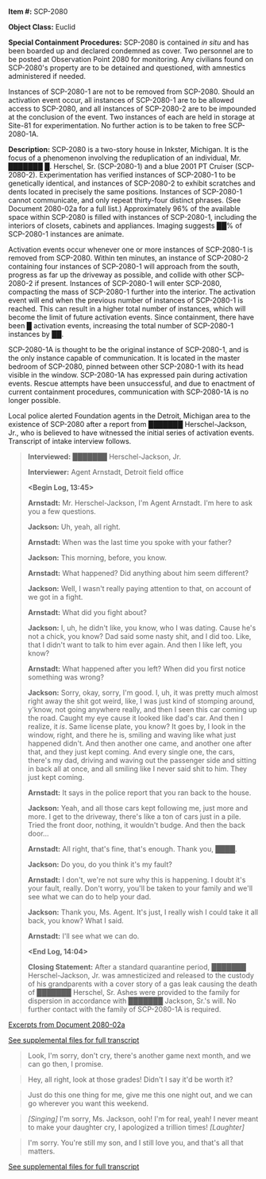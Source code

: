 **Item #:** SCP-2080

**Object Class:** Euclid

**Special Containment Procedures:** SCP-2080 is contained _in situ_ and has been boarded up and declared condemned as cover. Two personnel are to be posted at Observation Point 2080 for monitoring. Any civilians found on SCP-2080's property are to be detained and questioned, with amnestics administered if needed.

Instances of SCP-2080-1 are not to be removed from SCP-2080. Should an activation event occur, all instances of SCP-2080-1 are to be allowed access to SCP-2080, and all instances of SCP-2080-2 are to be impounded at the conclusion of the event. Two instances of each are held in storage at Site-81 for experimentation. No further action is to be taken to free SCP-2080-1A.

**Description:** SCP-2080 is a two-story house in Inkster, Michigan. It is the focus of a phenomenon involving the reduplication of an individual, Mr. ███████ █. Herschel, Sr. (SCP-2080-1) and a blue 2001 PT Cruiser (SCP-2080-2). Experimentation has verified instances of SCP-2080-1 to be genetically identical, and instances of SCP-2080-2 to exhibit scratches and dents located in precisely the same positions. Instances of SCP-2080-1 cannot communicate, and only repeat thirty-four distinct phrases. (See Document 2080-02a for a full list.) Approximately 96% of the available space within SCP-2080 is filled with instances of SCP-2080-1, including the interiors of closets, cabinets and appliances. Imaging suggests ██% of SCP-2080-1 instances are animate.

Activation events occur whenever one or more instances of SCP-2080-1 is removed from SCP-2080. Within ten minutes, an instance of SCP-2080-2 containing four instances of SCP-2080-1 will approach from the south, progress as far up the driveway as possible, and collide with other SCP-2080-2 if present. Instances of SCP-2080-1 will enter SCP-2080, compacting the mass of SCP-2080-1 further into the interior. The activation event will end when the previous number of instances of SCP-2080-1 is reached. This can result in a higher total number of instances, which will become the limit of future activation events. Since containment, there have been █ activation events, increasing the total number of SCP-2080-1 instances by ██.

SCP-2080-1A is thought to be the original instance of SCP-2080-1, and is the only instance capable of communication. It is located in the master bedroom of SCP-2080, pinned between other SCP-2080-1 with its head visible in the window. SCP-2080-1A has expressed pain during activation events. Rescue attempts have been unsuccessful, and due to enactment of current containment procedures, communication with SCP-2080-1A is no longer possible.

Local police alerted Foundation agents in the Detroit, Michigan area to the existence of SCP-2080 after a report from ███████ Herschel-Jackson, Jr., who is believed to have witnessed the initial series of activation events. Transcript of intake interview follows.

> **Interviewed:** ███████ Herschel-Jackson, Jr.
> 
> **Interviewer:** Agent Arnstadt, Detroit field office
> 
> **<Begin Log, 13:45>**
> 
> **Arnstadt:** Mr. Herschel-Jackson, I'm Agent Arnstadt. I'm here to ask you a few questions.
> 
> **Jackson:** Uh, yeah, all right.
> 
> **Arnstadt:** When was the last time you spoke with your father?
> 
> **Jackson:** This morning, before, you know.
> 
> **Arnstadt:** What happened? Did anything about him seem different?
> 
> **Jackson:** Well, I wasn't really paying attention to that, on account of we got in a fight.
> 
> **Arnstadt:** What did you fight about?
> 
> **Jackson:** I, uh, he didn't like, you know, who I was dating. Cause he's not a chick, you know? Dad said some nasty shit, and I did too. Like, that I didn't want to talk to him ever again. And then I like left, you know?
> 
> **Arnstadt:** What happened after you left? When did you first notice something was wrong?
> 
> **Jackson:** Sorry, okay, sorry, I'm good. I, uh, it was pretty much almost right away the shit got weird, like, I was just kind of stomping around, y'know, not going anywhere really, and then I seen this car coming up the road. Caught my eye cause it looked like dad's car. And then I realize, it _is_. Same license plate, you know? It goes by, I look in the window, right, and there he is, smiling and waving like what just happened didn't. And then another one came, and another one after that, and they just kept coming. And every single one, the cars, there's my dad, driving and waving out the passenger side and sitting in back all at once, and all smiling like I never said shit to him. They just kept coming.
> 
> **Arnstadt:** It says in the police report that you ran back to the house.
> 
> **Jackson:** Yeah, and all those cars kept following me, just more and more. I get to the driveway, there's like a ton of cars just in a pile. Tried the front door, nothing, it wouldn't budge. And then the back door…
> 
> **Arnstadt:** All right, that's fine, that's enough. Thank you, ████.
> 
> **Jackson:** Do you, do you think it's my fault?
> 
> **Arnstadt:** I don't, we're not sure why this is happening. I doubt it's your fault, really. Don't worry, you'll be taken to your family and we'll see what we can do to help your dad.
> 
> **Jackson:** Thank you, Ms. Agent. It's just, I really wish I could take it all back, you know? What I said.
> 
> **Arnstadt:** I'll see what we can do.
> 
> **<End Log, 14:04>**
> 
> **Closing Statement:** After a standard quarantine period, ███████ Herschel-Jackson, Jr. was amnesticized and released to the custody of his grandparents with a cover story of a gas leak causing the death of ███████ Herschel, Sr. Ashes were provided to the family for dispersion in accordance with ███████ Jackson, Sr.'s will. No further contact with the family of SCP-2080-1A is required.

[Excerpts from Document 2080-02a](javascript:;)

[See supplemental files for full transcript](javascript:;)

> Look, I'm sorry, don't cry, there's another game next month, and we can go then, I promise.

> Hey, all right, look at those grades! Didn't I say it'd be worth it?

> Just do this one thing for me, give me this one night out, and we can go wherever you want this weekend.

> _\[Singing\]_ I'm sorry, Ms. Jackson, ooh! I'm for real, yeah! I never meant to make your daughter cry, I apologized a trillion times! _\[Laughter\]_

> I'm sorry. You're still my son, and I still love you, and that's all that matters.

[See supplemental files for full transcript](javascript:;)